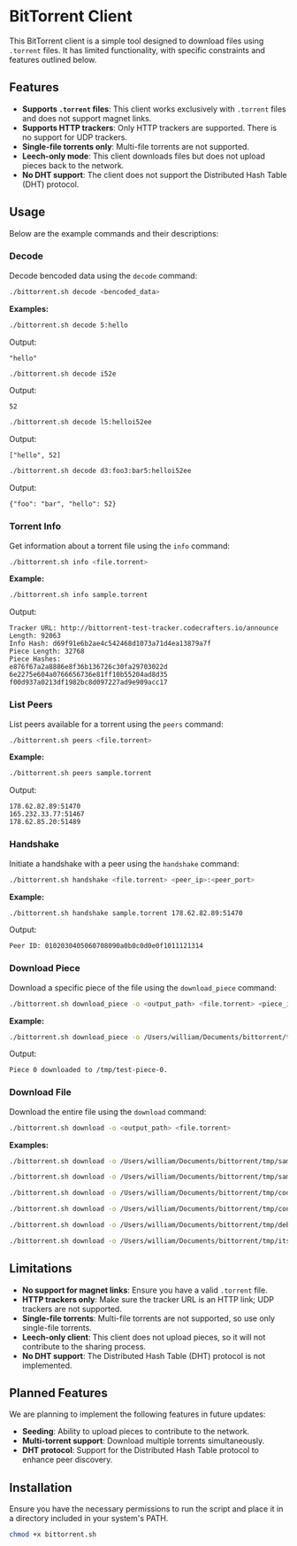 # BitTorrent Client

This BitTorrent client is a simple tool designed to download files using `.torrent` files. It has limited functionality, with specific constraints and features outlined below.

## Features

- **Supports `.torrent` files**: This client works exclusively with `.torrent` files and does not support magnet links.
- **Supports HTTP trackers**: Only HTTP trackers are supported. There is no support for UDP trackers.
- **Single-file torrents only**: Multi-file torrents are not supported.
- **Leech-only mode**: This client downloads files but does not upload pieces back to the network.
- **No DHT support**: The client does not support the Distributed Hash Table (DHT) protocol.

## Usage

Below are the example commands and their descriptions:

### Decode

Decode bencoded data using the `decode` command:

```sh
./bittorrent.sh decode <bencoded_data>
```

**Examples:**

```sh
./bittorrent.sh decode 5:hello
```
Output:
```
"hello"
```

```sh
./bittorrent.sh decode i52e
```
Output:
```
52
```

```sh
./bittorrent.sh decode l5:helloi52ee
```
Output:
```
["hello", 52]
```

```sh
./bittorrent.sh decode d3:foo3:bar5:helloi52ee
```
Output:
```
{"foo": "bar", "hello": 52}
```

### Torrent Info

Get information about a torrent file using the `info` command:

```sh
./bittorrent.sh info <file.torrent>
```

**Example:**

```sh
./bittorrent.sh info sample.torrent
```
Output:
```
Tracker URL: http://bittorrent-test-tracker.codecrafters.io/announce
Length: 92063
Info Hash: d69f91e6b2ae4c542468d1073a71d4ea13879a7f
Piece Length: 32768
Piece Hashes:
e876f67a2a8886e8f36b136726c30fa29703022d
6e2275e604a0766656736e81ff10b55204ad8d35
f00d937a0213df1982bc8d097227ad9e909acc17
```

### List Peers

List peers available for a torrent using the `peers` command:

```sh
./bittorrent.sh peers <file.torrent>
```

**Example:**

```sh
./bittorrent.sh peers sample.torrent
```
Output:
```
178.62.82.89:51470
165.232.33.77:51467
178.62.85.20:51489
```

### Handshake

Initiate a handshake with a peer using the `handshake` command:

```sh
./bittorrent.sh handshake <file.torrent> <peer_ip>:<peer_port>
```

**Example:**

```sh
./bittorrent.sh handshake sample.torrent 178.62.82.89:51470
```
Output:
```
Peer ID: 0102030405060708090a0b0c0d0e0f1011121314
```

### Download Piece

Download a specific piece of the file using the `download_piece` command:

```sh
./bittorrent.sh download_piece -o <output_path> <file.torrent> <piece_index>
```

**Example:**

```sh
./bittorrent.sh download_piece -o /Users/william/Documents/bittorrent/tmp/test-piece-0 sample.torrent 0
```
Output:
```
Piece 0 downloaded to /tmp/test-piece-0.
```

### Download File

Download the entire file using the `download` command:

```sh
./bittorrent.sh download -o <output_path> <file.torrent>
```

**Examples:**

```sh
./bittorrent.sh download -o /Users/william/Documents/bittorrent/tmp/sample.txt sample.torrent
```

```sh
./bittorrent.sh download -o /Users/william/Documents/bittorrent/tmp/sample.txt torrents/sample.torrent
```

```sh
./bittorrent.sh download -o /Users/william/Documents/bittorrent/tmp/codercat.gif torrents/codercat.gif.torrent
```

```sh
./bittorrent.sh download -o /Users/william/Documents/bittorrent/tmp/congratulations.gif torrents/congratulations.gif.torrent
```

```sh
./bittorrent.sh download -o /Users/william/Documents/bittorrent/tmp/debian.iso torrents/debian.torrent
```

```sh
./bittorrent.sh download -o /Users/william/Documents/bittorrent/tmp/itsworking.gif torrents/itsworking.gif.torrent
```

## Limitations

- **No support for magnet links**: Ensure you have a valid `.torrent` file.
- **HTTP trackers only**: Make sure the tracker URL is an HTTP link; UDP trackers are not supported.
- **Single-file torrents**: Multi-file torrents are not supported, so use only single-file torrents.
- **Leech-only client**: This client does not upload pieces, so it will not contribute to the sharing process.
- **No DHT support**: The Distributed Hash Table (DHT) protocol is not implemented.

## Planned Features

We are planning to implement the following features in future updates:

- **Seeding**: Ability to upload pieces to contribute to the network.
- **Multi-torrent support**: Download multiple torrents simultaneously.
- **DHT protocol**: Support for the Distributed Hash Table protocol to enhance peer discovery.

## Installation

Ensure you have the necessary permissions to run the script and place it in a directory included in your system's PATH.

```sh
chmod +x bittorrent.sh
```